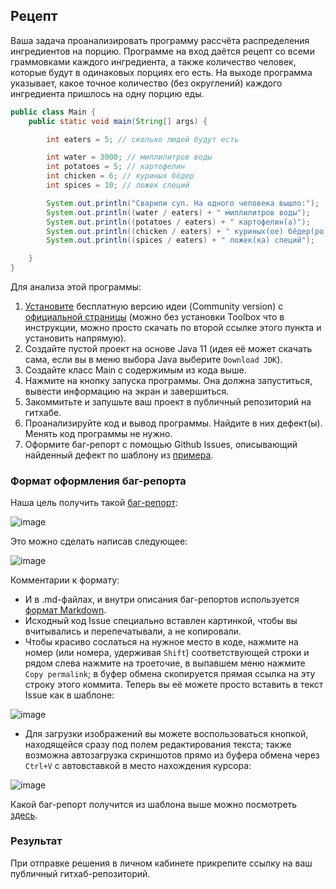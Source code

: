 ## Рецепт 

Ваша задача  проанализировать программу рассчёта распределения ингредиентов на порцию. Программе на вход даётся рецепт со всеми граммовками каждого ингредиента, а также количество человек, которые будут в одинаковых порциях его есть. На выходе программа указывает, какое точное количество (без округлений) каждого ингредиента пришлось на одну порцию еды.

```java
public class Main {
    public static void main(String[] args) {

        int eaters = 5; // сколько людей будут есть

        int water = 3000; // миллилитров воды
        int potatoes = 5; // картофелин
        int chicken = 6; // куриных бёдер
        int spices = 10; // ложек специй

        System.out.println("Сварили суп. На одного человека вышло:");
        System.out.println((water / eaters) + " миллилитров воды");
        System.out.println((potatoes / eaters) + " картофелин(а)");
        System.out.println((chicken / eaters) + " куриных(ое) бёдер(ро)");
        System.out.println((spices / eaters) + " ложек(ка) специй");

    }
}
```

Для анализа этой программы:

1. [Установите](https://github.com/netology-code/javaqa-homeworks/blob/master/intro/idea.md) бесплатную версию идеи (Community version) с [официальной страницы](https://www.jetbrains.com/idea/download) (можно без установки Toolbox что в инструкции, можно просто скачать по второй ссылке этого пункта и установить напрямую).
2. Создайте пустой проект на основе Java 11 (идея её может скачать сама, если вы в меню выбора  Java выберите `Download JDK`).
3. Создайте класс Main с содержимым из кода выше.
4. Нажмите на кнопку запуска программы. Она должна запуститься, вывести информацию на экран и завершиться.
5. Закоммитьте и запушьте ваш проект в публичный репозиторий на гитхабе.
6. Проанализируйте код и вывод программы. Найдите в них дефект(ы). Менять код программы не нужно.
7. Оформите баг-репорт с помощью Github Issues, описывающий найденный дефект по шаблону из [примера](https://github.com/netology-code/javaqa2-homeworks/issues/2).

### Формат оформления баг-репорта
Наша цель получить такой [баг-репорт](https://github.com/netology-code/javaqa2-homeworks/issues/2):

![image](https://user-images.githubusercontent.com/53707586/161832746-1c6c42d0-4d64-4d1d-9b05-47b80a3f4a25.png)

Это можно сделать написав следующее:

![image](https://user-images.githubusercontent.com/53707586/145558346-22631529-597a-4332-951f-ec1cf550c701.png)

Комментарии к формату:
* И в .md-файлах, и внутри описания баг-репортов используется [формат Markdown](https://www.markdownguide.org/basic-syntax/).
* Исходный код Issue специально вставлен картинкой, чтобы вы вчитывались и перепечатывали, а не копировали.
* Чтобы красиво сослаться на нужное место в коде, нажмите на номер (или номера, удерживая `Shift`) соответствующей строки и рядом слева нажмите на троеточие, в выпавшем меню нажмите `Copy permalink`; в буфер обмена скопируется прямая ссылка на эту строку этого коммита. Теперь вы её можете просто вставить в текст Issue как в шаблоне:

![image](https://user-images.githubusercontent.com/53707586/145559373-0173b0af-f0dc-455e-ac0a-f7b6da85ae8a.png)

* Для загрузки изображений вы можете воспользоваться кнопкой, находящейся сразу под полем редактирования текста; также возможна автозагрузка скриншотов прямо из буфера обмена через `Ctrl+V` с автовставкой в место нахождения курсора:

![image](https://user-images.githubusercontent.com/53707586/145559790-cf4b1254-ceb8-4931-92dd-031575450583.png)

Какой баг-репорт получится из шаблона выше можно посмотреть [здесь](https://github.com/netology-code/javaqa2-homeworks/issues/2).

### Результат
При отправке решения в личном кабинете прикрепите ссылку на ваш публичный гитхаб-репозиторий.
